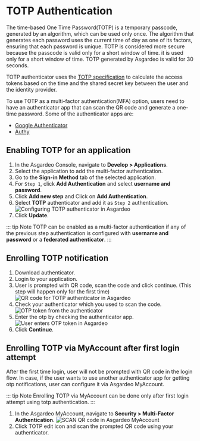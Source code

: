 # TOTP Authentication

The time-based One Time Password(TOTP) is a temporary passcode, generated by an algorithm, which can be used only once. The algorithm that generates each password uses the current time of day as one of its factors, ensuring that each password is unique.
TOTP is considered more secure because the passcode is valid only for a short window of time. it is used only for a short window of time. TOTP generated by Asgardeo is valid for 30 seconds.

TOTP authenticator uses the [TOTP specification](https://datatracker.ietf.org/doc/html/rfc6238) to calculate the access tokens based on the time and the shared secret key between the user and the identity provider.

To use TOTP as a multi-factor authentication(MFA) option, users need to have an authenticator app that can scan the QR code and generate a one-time password. Some of the authenticator apps are:
- [Google Authenticator](https://play.google.com/store/apps/details?id=com.google.android.apps.authenticator2)
- [Authy](https://play.google.com/store/apps/details?id=com.authy.authy)


## Enabling TOTP for an application
1. In the Asgardeo Console, navigate to **Develop > Applications**.
2. Select the application to add the multi-factor authentication.
3. Go to the **Sign-in Method** tab of the selected application.
4. For `Step 1`, click **Add Authentication** and select **username and password**.
5. Click **Add new step** and Click on **Add Authentication**.
6. Select **TOTP** authenticator and add it as `Step 2` authentication.
    <img :src="$withBase('/assets/img/guides/mfa/add-totp-authenticator.png')" alt="Configuring TOTP authenticator in Asgardeo">
7. Click **Update**.

 ::: tip Note
 TOTP can be enabled as a multi-factor authentication if any of the previous step authentication is configured with **username and password** or a **federated authenticator**.
 :::


## Enrolling TOTP notification
1. Download authenticator.
2. Login to your application.
3. User is prompted with QR code, scan the code and click continue. (This step will happen only for the first time)
    <img :src="$withBase('/assets/img/guides/mfa/scan-qr-code-totp.png')" alt="QR code for TOTP authenticator in Asgardeo">
4. Check your authenticator which you used to scan the code.
    <img :src="$withBase('/assets/img/guides/mfa/google-authenticator.png')" alt="OTP token from the authenticator">
5. Enter the otp by checking the authenticator app.
    <img :src="$withBase('/assets/img/guides/mfa/enter-otp-token.png')" alt="User enters OTP token in Asgardeo">
6. Click **Continue**.


## Enrolling TOTP via MyAccount after first login attempt
After the first time login, user will not be prompted with QR code in the login flow. In case, if the user wants to use another authenticator app for getting otp notifications, user can configure it via Asgardeo MyAccount.

 ::: tip Note
 Enrolling TOTP via MyAccount can be done only after first login attempt using totp authentication.
 :::
1. In the Asgardeo MyAccount, navigate to **Security > Multi-Factor Authentication**.
    <img :src="$withBase('/assets/img/guides/mfa/scan-qr-code-via-myaccount.png')" alt="SCAN QR code in Asgardeo MyAccount">
2. Click TOTP edit icon and scan the prompted QR code using your authenticator.

